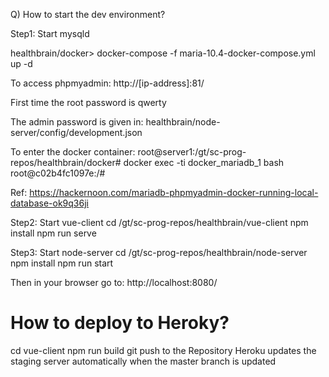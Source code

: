 Q) How to start the dev environment?

Step1: Start mysqld

healthbrain/docker> docker-compose -f maria-10.4-docker-compose.yml up -d

To access phpmyadmin:
http://[ip-address]:81/

First time the root password is qwerty


The admin password is given in: 
healthbrain/node-server/config/development.json

To enter the docker container:
root@server1:/gt/sc-prog-repos/healthbrain/docker# docker exec -ti docker_mariadb_1 bash
root@c02b4fc1097e:/# 

Ref: https://hackernoon.com/mariadb-phpmyadmin-docker-running-local-database-ok9q36ji

Step2: Start vue-client
cd /gt/sc-prog-repos/healthbrain/vue-client
npm install
npm run serve

Step3: Start node-server
cd /gt/sc-prog-repos/healthbrain/node-server
npm install
npm run start


Then in your browser go to: http://localhost:8080/


# How to deploy to Heroky?
cd vue-client
npm run build
git push to the Repository
Heroku updates the staging server automatically when the master branch is updated

